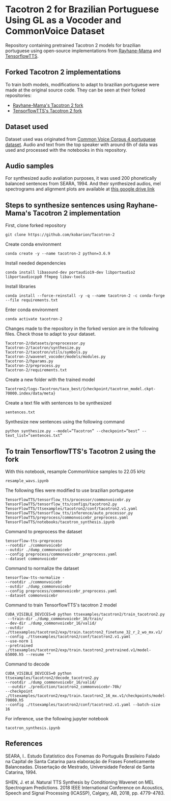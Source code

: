 # Tacotron 2 for Brazilian Portuguese Using GL as a Vocoder and CommonVoice Dataset

Repository containing pretrained Tacotron 2 models for brazilian portuguese using open-source implementations from [Rayhane-Mama](https://github.com/Rayhane-mamah/Tacotron-2) and [TensorflowTTS](https://github.com/Rayhane-mamah/Tacotron-2).

## Forked Tacotron 2 implementations

To train both models, modifications to adapt to brazilian portuguese were made at the original source code. They can be seen at their forked repositories:

* [Rayhane-Mama's Tacotron 2 fork](https://github.com/kobarion/Tacotron-2)
* [TensorflowTTS's Tacotron 2 fork](https://github.com/kobarion/TensorFlowTTS)

## Dataset used

Dataset used was originated from [Common Voice Corpus 4 portuguese dataset](https://commonvoice.mozilla.org/pt/datasets). Audio and text from the top speaker with around 6h of data was used and processed with the notebooks in this repository.

## Audio samples

For synthesized audio avaliation purposes, it was used 200 phonetically balanced sentences from SEARA, 1994. And their synthesized audios, mel spectrograms and alignment plots are available at [this google drive link](https://drive.google.com/drive/folders/1dNhpliv_3PYlNp2gRjCSizwoDQmjn9OP?usp=sharing)

## Steps to synthesize sentences using Rayhane-Mama's Tacotron 2 implementation

First, clone forked repository

`git clone https://github.com/kobarion/Tacotron-2`

Create conda environment

`conda create -y --name tacotron-2 python=3.6.9`

Install needed dependencies

`conda install libasound-dev portaudio19-dev libportaudio2 libportaudiocpp0 ffmpeg libav-tools`

Install libraries

`conda install --force-reinstall -y -q --name tacotron-2 -c conda-forge --file requirements.txt`

Enter conda environment

`conda activate tacotron-2`

Changes made to the repository in the forked version are in the following files. Check those to adapt to your dataset.
```
Tacotron-2/datasets/preprocessor.py
Tacotron-2/tacotron/synthesize.py
Tacotron-2/tacotron/utils/symbols.py
Tacotron-2/wavenet_vocoder/models/modules.py
Tacotron-2/hparams.py
Tacotron-2/preprocess.py
Tacotron-2/requirements.txt
```

Create a new folder with the trained model

`Tacotron2/logs-Tacotron/taco_best/{checkpoint/tacotron_model.ckpt-70000.index/data/meta}`

Create a text file with sentences to be synthesized

`sentences.txt`

Synthesize new sentences using the following command

`python synthesize.py --model=”Tacotron” --checkpoint=”best” --text_list=”sentences.txt” `


## To train TensorflowTTS's Tacotron 2 using the fork

With this notebook, resample CommonVoice samples to 22.05 kHz

`resample_wavs.ipynb`

The following files were modified to use brazilian portuguese

```
TensorFlowTTS/tensorflow_tts/processor/commonvoicebr.py
TensorFlowTTS/tensorflow_tts/configs/tacotron2.py
TensorFlowTTS/ttsexamples/tacotron2/conf/tacotron2.v1.yaml
TensorFlowTTS/tensorflow_tts/inference/auto_processor.py
TensorFlowTTS/preprocess/commonvoicebr_preprocess.yaml
TensorFlowTTS/notebooks/tacotron_synthesis.ipynb
```

Command to preprocess the dataset

```
tensorflow-tts-preprocess 
--rootdir ./commonvoicebr 
--outdir ./dump_commonvoicebr 
--config preprocess/commonvoicebr_preprocess.yaml 
--dataset commonvoicebr
``` 

Command to normalize the dataset

``` 
tensorflow-tts-normalize -
--rootdir ./commonvoicebr 
--outdir ./dump_commonvoicebr 
--config preprocess/commonvoicebr_preprocess.yaml 
--dataset commonvoicebr
``` 

Command to train TensorflowTTS's tacotron 2 model

``` 
CUDA_VISIBLE_DEVICES=0 python ttsexamples/tacotron2/train_tacotron2.py
 --train-dir ./dump_commonvoicebr_16/train/ 
--dev-dir ./dump_commonvoicebr_16/valid/ 
--outdir ./ttsexamples/tacotron2/exp/train.tacotron2_finetune_32_r_2_wo_mx.v1/ 
--config ./ttsexamples/tacotron2/conf/tacotron2.v1.yaml 
--use-norm 1 
--pretrained ./ttsexamples/tacotron2/exp/train.tacotron2_pretrained.v1/model-65000.h5 --resume ""
``` 

Command to decode 

``` 
CUDA_VISIBLE_DEVICES=0 python ttsexamples/tacotron2/decode_tacotron2.py 
--rootdir ./dump_commonvoicebr_16/valid/
 --outdir ./prediction/tacotron2_commonvoicebr-70k/ 
--checkpoint ./ttsexamples/tacotron2/exp/train.tacotron2_16_mx.v1/checkpoints/model-70000.h5 
--config ./ttsexamples/tacotron2/conf/tacotron2.v1.yaml --batch-size 16
``` 

For inference, use the following jupyter notebook

`tacotron_synthesis.ipynb`

## References

SEARA, I.. Estudo Estatístico dos Fonemas do Português Brasileiro Falado na Capital de Santa Catarina para elaboração de Frases Foneticamente Balanceadas. Dissertação de Mestrado, Universidade Federal de Santa Catarina, 1994.

SHEN, J. et al. Natural TTS Synthesis by Conditioning Wavenet on MEL Spectrogram Predictions. 2018 IEEE International Conference on Acoustics, Speech and Signal Processing (ICASSP), Calgary, AB, 2018, pp. 4779-4783.